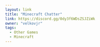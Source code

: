 ```yaml
---
layout: link
title: "Minecraft Chatter"
link: https://discord.gg/0dy3f6WDsZSJZiWk
owner: "velkovjr"
tags: 
  - Other Games
  - Minecraft
---
```

